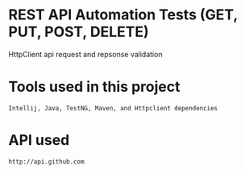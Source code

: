 # REST API Automation Tests (GET, PUT, POST, DELETE)
HttpClient api request and repsonse validation

# Tools used in this project
	Intellij, Java, TestNG, Maven, and Httpclient dependencies
# API used
	http://api.github.com
